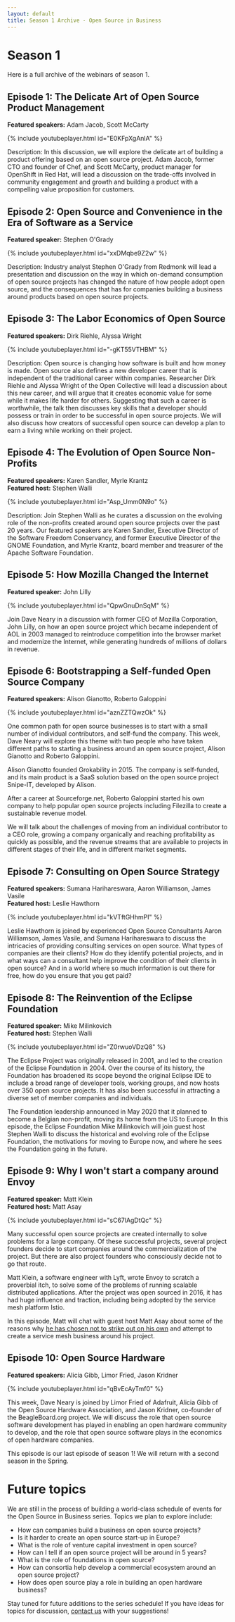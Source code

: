 ```yaml
---
layout: default
title: Season 1 Archive - Open Source in Business
---
```


# Season 1

Here is a full archive of the webinars of season 1.

## Episode 1: The Delicate Art of Open Source Product Management

**Featured speakers:** Adam Jacob, Scott McCarty  

{% include youtubeplayer.html id="E0KFpXgAnlA" %}

Description: In this discussion, we will explore the delicate art of building a product
offering based on an open source project. Adam Jacob, former CTO and founder of Chef,
and Scott McCarty, product manager for OpenShift in Red Hat, will lead a discussion on
the trade-offs involved in community engagement and growth and building a product with
a compelling value proposition for customers.

<!--- [Available on demand](https://www.crowdcast.io/e/osbusiness1) --->

## Episode 2: Open Source and Convenience in the Era of Software as a Service

**Featured speaker:** Stephen O'Grady  

{% include youtubeplayer.html id="xxDMqbe9Z2w" %}

Description: Industry analyst Stephen O'Grady from Redmonk will lead a presentation and
discussion on the way in which on-demand consumption of open source projects has changed
the nature of how people adopt open source, and the consequences that has for companies
building a business around products based on open source projects.

<!--- [Available on demand](https://www.crowdcast.io/e/osbusiness2) --->

## Episode 3: The Labor Economics of Open Source

**Featured speakers:** Dirk Riehle, Alyssa Wright  

{% include youtubeplayer.html id="-gKT55VTHBM" %}

Description: Open source is changing how software is built and how money is made. Open
source also defines a new developer career that is independent of the traditional career
within companies. Researcher Dirk Riehle and Alyssa Wright of the Open Collective will
lead a discussion about this new career, and will argue that it creates economic value
for some while it makes life harder for others. Suggesting that such a career is
worthwhile, the talk then discusses key skills that a developer should possess or train
in order to be successful in open source projects. We will also discuss how creators of
successful open source can develop a plan to earn a living while working on their
project. 

<!--- [Available on demand](https://www.crowdcast.io/e/osbusiness3) --->

## Episode 4: The Evolution of Open Source Non-Profits

**Featured speakers:** Karen Sandler, Myrle Krantz  
**Featured host:** Stephen Walli  

{% include youtubeplayer.html id="Asp_Umm0N9o" %}

Description: Join Stephen Walli as he curates a discussion on the evolving role of
the non-profits created around open source projects over the past 20 years. Our
featured speakers are Karen Sandler, Executive Director of the Software Freedom
Conservancy, and former Executive Director of the GNOME Foundation, and Myrle Krantz,
board member and treasurer of the Apache Software Foundation.

<!--- [Available on demand](https://www.crowdcast.io/e/osbusiness4) --->

## Episode 5: How Mozilla Changed the Internet

**Featured speaker:** John Lilly  

{% include youtubeplayer.html id="QpwGnuDnSqM" %}

Join Dave Neary in a discussion with former CEO of Mozilla Corporation, John
Lilly, on how an open source project which became independent of AOL in 2003
managed to reintroduce competition into the browser market and modernize the
Internet, while generating hundreds of millions of dollars in revenue.

<!--- [Available on demand](https://www.crowdcast.io/e/osbusiness5) --->

## Episode 6: Bootstrapping a Self-funded Open Source Company

**Featured speakers:** Alison Gianotto, Roberto Galoppini  

{% include youtubeplayer.html id="aznZZTQwzOk" %}

One common path for open source businesses is to start with a small number of
individual contributors, and self-fund the company. This week, Dave Neary will
explore this theme with two people who have taken different paths to starting a
business around an open source project, Alison Gianotto and Roberto Galoppini.

Alison Gianotto founded Grokability in 2015. The company is self-funded, and
its main product is a SaaS solution based on the open source project Snipe-IT,
developed by Alison.

After a career at Sourceforge.net, Roberto Galoppini started his own company
to help popular open source projects including Filezilla to create a
sustainable revenue model.

We will talk about the challenges of moving from an individual contributor to
a CEO role, growing a company organically and reaching profitability as
quickly as possible, and the revenue streams that are available to projects
in different stages of their life, and in different market segments.

<!--- [Available on demand](https://www.crowdcast.io/e/osbusiness6) --->

## Episode 7: Consulting on Open Source Strategy

**Featured speakers:** Sumana Harihareswara, Aaron Williamson, James Vasile  
**Featured host:** Leslie Hawthorn  

{% include youtubeplayer.html id="kVTftGHhmPI" %}

Leslie Hawthorn is joined by experienced Open Source Consultants Aaron
Williamson, James Vasile, and Sumana Harihareswara to discuss the intricacies
of providing consulting services on open source. What types of companies are
their clients? How do they identify potential projects, and in what ways can
a consultant help improve the condition of their clients in open source? And
in a world where so much information is out there for free, how do you ensure
that you get paid?

<!--- [Available on demand](https://www.crowdcast.io/e/osbusiness7) --->

## Episode 8: The Reinvention of the Eclipse Foundation

**Featured speaker:** Mike Milinkovich  
**Featured host:** Stephen Walli  

{% include youtubeplayer.html id="Z0rwuoVDzQ8" %}

The Eclipse Project was originally released in 2001, and led to the
creation of the Eclipse Foundation in 2004. Over the course of its
history, the Foundation has broadened its scope beyond the original
Eclipse IDE to include a broad range of developer tools, working
groups, and  now hosts over 350 open source projects. It has also
been successful in attracting a diverse set of member companies and
individuals.

The Foundation leadership announced in May 2020 that it planned to
become a Belgian non-profit, moving its home from the US to Europe.
In this episode, the Eclipse Foundation Mike Milinkovich will join
guest host Stephen Walli to discuss the historical and evolving
role of the Eclipse Foundation, the motivations for moving to
Europe now, and where he sees the Foundation going in the future.

<!--- [Available on demand](https://www.crowdcast.io/e/osbusiness8) --->

## Episode 9: Why I won't start a company around Envoy

**Featured speaker:** Matt Klein  
**Featured host:** Matt Asay  

{% include youtubeplayer.html id="sC67lAgDtQc" %}

Many successful open source projects are created internally to
solve problems for a large company. Of these successful projects,
several project founders decide to start companies around the
commercialization of the project. But there are also project
founders who consciously decide not to go that route. 

Matt Klein, a software engineer with Lyft, wrote Envoy to scratch
a proverbial itch, to solve some of the problems of running
scalable distributed applications. After the project was open
sourced in 2016, it has had huge influence and traction,
including being adopted by the service mesh platform Istio.

In this episode, Matt will chat with guest host Matt Asay about
some of the reasons why [he has chosen not to strike out on his
own](https://medium.com/@mattklein123/optimizing-impact-why-i-will-not-start-an-envoy-platform-company-8904286658cb)
and attempt to create a service mesh business around his project. 

<!--- [Available on demand](https://www.crowdcast.io/e/osbusiness9) --->

## Episode 10: Open Source Hardware

**Featured speakers:** Alicia Gibb, Limor Fried, Jason Kridner  

{% include youtubeplayer.html id="qBvEcAyTmf0" %}

This week, Dave Neary is joined by Limor Fried of Adafruit, Alicia
Gibb of the Open Source Hardware Association, and Jason Kridner,
co-founder of the BeagleBoard.org project. We will discuss the
role that open source software development has played in enabling
an open hardware community to develop, and the role that open
source software plays in the economics of open hardware companies. 

This episode is our last episode of season 1! We will return with
a second season in the Spring.

<!--- [Available on demand](https://www.crowdcast.io/e/osbusiness10) --->

# Future topics
We are still in the process of building a world-class schedule of events for the Open Source in Business series. Topics we plan to explore include:

* How can companies build a business on open source projects?
* Is it harder to create an open source start-up in Europe?
* What is the role of venture capital investment in open source?
* How can I tell if an open source project will be around in 5 years?
* What is the role of foundations in open source?
* How can consortia help develop a commercial ecosystem around an open source project?
* How does open source play a role in building an open hardware business?

Stay tuned for future additions to the series schedule! If you have ideas for topics for discussion, [contact us](mailto:dneary@redhat.com) with your suggestions!
